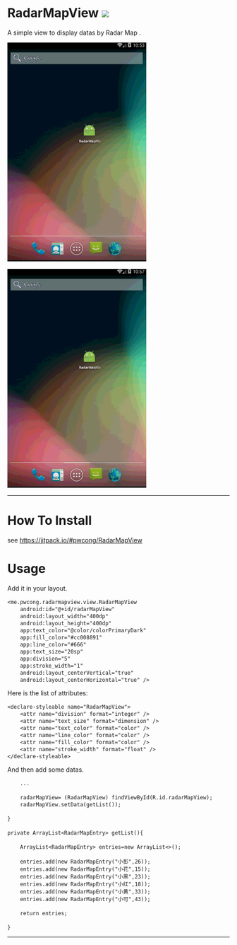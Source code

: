# RadarMapView [![](https://jitpack.io/v/pwcong/RadarMapView.svg)](https://jitpack.io/#pwcong/RadarMapView)
A simple view to display datas by Radar Map .

![SnapShot01](https://github.com/pwcong/SnapShot/blob/master/RadarMapView/snapshot1.gif)

![SnapShot02](https://github.com/pwcong/SnapShot/blob/master/RadarMapView/snapshot2.gif)

***************

# How To Install
see https://jitpack.io/#pwcong/RadarMapView

# Usage

Add it in your layout.

```
<me.pwcong.radarmapview.view.RadarMapView
    android:id="@+id/radarMapView"
    android:layout_width="400dp"
    android:layout_height="400dp"
    app:text_color="@color/colorPrimaryDark"
    app:fill_color="#cc008891"
    app:line_color="#666"
    app:text_size="20sp"
    app:division="5"
    app:stroke_width="1"
    android:layout_centerVertical="true"
    android:layout_centerHorizontal="true" />

```

Here is the list of attributes:

```
<declare-styleable name="RadarMapView">
    <attr name="division" format="integer" />
    <attr name="text_size" format="dimension" />
    <attr name="text_color" format="color" />
    <attr name="line_color" format="color" />
    <attr name="fill_color" format="color" />
    <attr name="stroke_width" format="float" />
</declare-styleable>
```

And then add some datas.

```
    ...
    
    radarMapView= (RadarMapView) findViewById(R.id.radarMapView);
    radarMapView.setData(getList());

}

private ArrayList<RadarMapEntry> getList(){

    ArrayList<RadarMapEntry> entries=new ArrayList<>();

    entries.add(new RadarMapEntry("小彭",26));
    entries.add(new RadarMapEntry("小花",15));
    entries.add(new RadarMapEntry("小黑",23));
    entries.add(new RadarMapEntry("小红",18));
    entries.add(new RadarMapEntry("小黄",33));
    entries.add(new RadarMapEntry("小可",43));

    return entries;

}
```

****************
